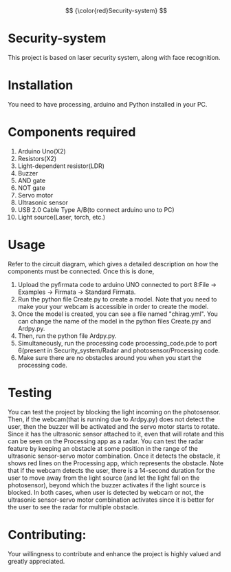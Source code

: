 $$ {\color{red}Security-system} $$
# Security-system
This project is based on laser security system, along with face recognition.
# Installation
You need to have processing, arduino and Python installed in your PC.
# Components required
1. Arduino Uno(X2)
2. Resistors(X2)
3. Light-dependent resistor(LDR)
4. Buzzer
5. AND gate
6. NOT gate
7. Servo motor
8. Ultrasonic sensor
9. USB 2.0 Cable Type A/B(to connect arduino uno to PC)
10. Light source(Laser, torch, etc.) 
# Usage
Refer to the circuit diagram, which gives a detailed description on how the components must be connected.
Once this is done, 
1. Upload the pyfirmata code to arduino UNO connected to port 8:File -> Examples -> Firmata -> Standard Firmata.
2. Run the python file Create.py to create a model. Note that you need to make your your webcam is accessible in order to create the model.
3. Once the model is created, you can see a file named "chirag.yml". You can change the name of the model in the python files Create.py and Ardpy.py.
4. Then, run the python file Ardpy.py.
5. Simultaneously, run the processing code processing_code.pde to port 6(present in Security_system/Radar and photosensor/Processing code.
6. Make sure there are no obstacles around you when you start the processing code.
# Testing
You can test the project by blocking the light incoming on the photosensor. Then, if the webcam(that is running due to Ardpy.py) does not detect the user, then the buzzer will be activated and the servo motor starts to rotate. Since it has the ultrasonic sensor attached to it, even that will rotate and this can be seen on the Processing app as a radar.
You can test the radar feature by keeping an obstacle at some position in the range of the ultrasonic sensor-servo motor combination. Once it detects the obstacle, it shows red lines on the Processing app, which represents the obstacle.
Note that if the webcam detects the user, there is a 14-second duration for the user to move away from the light source (and let the light fall on the photosensor), beyond which the buzzer activates if the light source is blocked. In both cases, when user is detected by webcam or not, the ultrasonic sensor-servo motor combination activates since it is better for the user to see the radar for multiple obstacle.
# Contributing:
Your willingness to contribute and enhance the project is highly valued and greatly appreciated.

